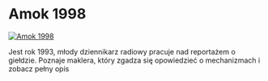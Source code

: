 Amok 1998 
=============
[![Amok 1998 ](http://vidos.pl/images/player.gif)](http://vidos.pl/amok-1998)

 Jest rok 1993, młody dziennikarz radiowy pracuje nad reportażem o giełdzie. Poznaje maklera, który zgadza się opowiedzieć o mechanizmach i zobacz pełny opis
